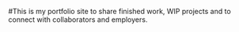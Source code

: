 #This is my portfolio site to share finished work, WIP projects and to connect with collaborators and employers.

